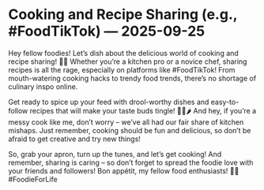 # Cooking and Recipe Sharing (e.g., #FoodTikTok) — 2025-09-25

Hey fellow foodies! Let’s dish about the delicious world of cooking and recipe sharing! 🍴🔥 Whether you’re a kitchen pro or a novice chef, sharing recipes is all the rage, especially on platforms like #FoodTikTok! From mouth-watering cooking hacks to trendy food trends, there’s no shortage of culinary inspo online. 

Get ready to spice up your feed with drool-worthy dishes and easy-to-follow recipes that will make your taste buds tingle! 💃🏻🌶️ And hey, if you’re a messy cook like me, don’t worry – we’ve all had our fair share of kitchen mishaps. Just remember, cooking should be fun and delicious, so don’t be afraid to get creative and try new things! 

So, grab your apron, turn up the tunes, and let’s get cooking! And remember, sharing is caring – so don’t forget to spread the foodie love with your friends and followers! Bon appétit, my fellow food enthusiasts! 🍔🍰 #FoodieForLife